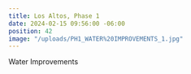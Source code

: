 ```yaml
---
title: Los Altos, Phase 1
date: 2024-02-15 09:56:00 -06:00
position: 42
image: "/uploads/PH1_WATER%20IMPROVEMENTS_1.jpg"
---
```


Water Improvements